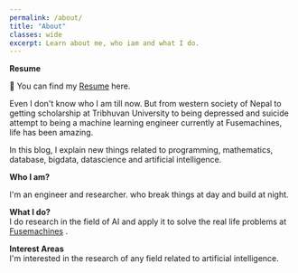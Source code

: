 ```yaml
---
permalink: /about/
title: "About"
classes: wide
excerpt: Learn about me, who iam and what I do. 
---
```

**Resume**

📃 You can find my [Resume](https://github.com/MadanBaduwal/MadanBaduwal.github.io/blob/main/images/Madan_CV.pdf) here.


Even I don't know who I am till now. But from western society of Nepal to getting scholarship at Tribhuvan University to being depressed and suicide attempt to being a machine learning engineer currently at Fusemachines, life has been amazing.

In this blog, I explain new things related to programming, mathematics, database, bigdata, datascience and  artificial intelligence.  

**Who I am?**  

I'm an engineer and researcher.
who break things at day and build at night.

**What I do?**  
I do research in the field of AI and apply it to solve the real life problems at [Fusemachines](https://fusemachines.com) . 

**Interest Areas**  
I'm interested in the research of any field related to artificial intelligence.

